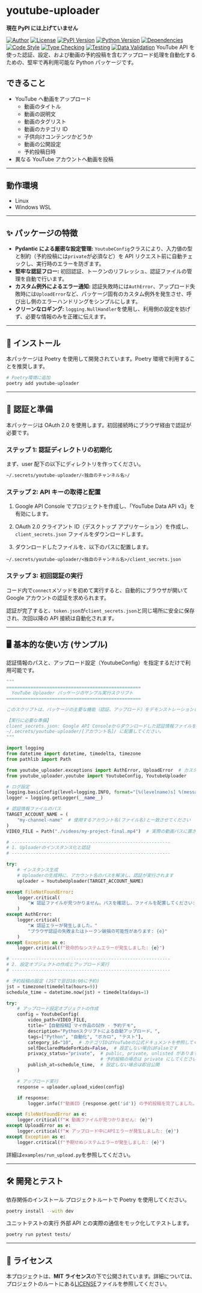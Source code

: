 # youtube-uploader

**現在 PyPI には上げていません**

[![Author](https://img.shields.io/badge/Author-taketake--dev-blue.svg)](https://github.com/taketake-dev)
[![License](https://img.shields.io/badge/License-MIT-green.svg)](LICENSE)
[![PyPI Version](https://img.shields.io/pypi/v/youtube-uploader.svg)](https://pypi.org/project/youtube-uploader/)
[![Python Version](https://img.shields.io/badge/Python-3.12+-blue.svg)](https://www.python.org/downloads/release/python-3120/)
[![Dependencies](https://img.shields.io/badge/Dependencies-Poetry-60A5FA.svg)](https://python-poetry.org/)
[![Code Style](https://img.shields.io/badge/Linter-Ruff-blueviolet.svg)](https://github.com/astral-sh/ruff)
[![Type Checking](https://img.shields.io/badge/Type_Check-Mypy-orange.svg)](http://mypy-lang.org/)
[![Testing](https://img.shields.io/badge/Tests-Pytest-0A96AA.svg)](https://docs.pytest.org/)
[![Data Validation](https://img.shields.io/badge/Validation-Pydantic-2AA279.svg)](https://pydantic.dev/)
YouTube API を使った認証、設定、および動画の予約投稿を含むアップロード処理を自動化するための、堅牢で再利用可能な Python パッケージです。

## できること

- YouTube へ動画をアップロード
  - 動画のタイトル
  - 動画の説明文
  - 動画のタグリスト
  - 動画のカテゴリ ID
  - 子供向けコンテンツかどうか
  - 動画の公開設定
  - 予約投稿日時
- 異なる YouTube アカウントへ動画を投稿

---

## 動作環境

- Linux
- Windows WSL

---

## ✨ パッケージの特徴

- **Pydantic による厳密な設定管理:** `YoutubeConfig`クラスにより、入力値の型と制約（予約投稿には`private`が必須など）を API リクエスト前に自動チェックし、実行時のエラーを防ぎます。
- **堅牢な認証フロー:** 初回認証、トークンのリフレッシュ、認証ファイルの管理を自動で行います。
- **カスタム例外によるエラー通知:** 認証失敗時には`AuthError`、アップロード失敗時には`UploadError`など、パッケージ固有のカスタム例外を発生させ、呼び出し側のエラーハンドリングをシンプルにします。
- **クリーンなロギング:** `logging.NullHandler`を使用し、利用側の設定を妨げず、必要な情報のみを正確に伝えます。

---

## 🚀 インストール

本パッケージは Poetry を使用して開発されています。Poetry 環境で利用することを推奨します。

```bash
# Poetry環境に追加
poetry add youtube-uploader
```

---

## 🔑 認証と準備

本パッケージは OAuth 2.0 を使用します。初回接続時にブラウザ経由で認証が必要です。

### ステップ 1: 認証ディレクトリの初期化

まず、user 配下の以下にディレクトリを作ってください。

```bash
~/.secrets/youtube-uploader/<独自のチャンネル名>/
```

### ステップ 2: API キーの取得と配置

1. Google API Console でプロジェクトを作成し、「YouTube Data API v3」を有効にします。

2. OAuth 2.0 クライアント ID（デスクトップ アプリケーション）を作成し、`client_secrets.json` ファイルをダウンロードします。

3. ダウンロードしたファイルを、以下のパスに配置します。

```text
~/.secrets/youtube-uploader/<独自のチャンネル名>/client_secrets.json
```

### ステップ 3: 初回認証の実行

コード内で`connect`メソッドを初めて実行すると、自動的にブラウザが開いて Google アカウントの認証を求められます。

認証が完了すると、`token.json`が`client_secrets.json`と同じ場所に安全に保存され、次回以降の API 接続は自動化されます。

---

## 🖥️ 基本的な使い方 (サンプル)

認証情報のパスと、アップロード設定（YoutubeConfig）を指定するだけで利用可能です。

```py
"""
==================================================
  YouTube Uploader パッケージのサンプル実行スクリプト
==================================================

このスクリプトは、パッケージの主要な機能（認証、アップロード）をデモンストレーションします。

【実行に必要な準備】
client_secrets.json: Google API Consoleからダウンロードした認証情報ファイルを、
~/.secrets/youtube-uploader/[アカウント名]/ に配置してください。
"""

import logging
from datetime import datetime, timedelta, timezone
from pathlib import Path

from youtube_uploader.exceptions import AuthError, UploadError  # カスタム例外
from youtube_uploader.youtube import YoutubeConfig, YoutubeUploader

# ログ設定
logging.basicConfig(level=logging.INFO, format="[%(levelname)s] %(message)s")
logger = logging.getLogger(__name__)

# 認証情報ファイルのパス
TARGET_ACCOUNT_NAME = (
    "my-channel-name"  # 使用するアカウント名(ファイル名)と一致させてください
)
VIDEO_FILE = Path("./videos/my-project-final.mp4")  # 実際の動画パスに置き換えてください

# -----------------------------------------------------------
# 1. Uploaderのインスタンス化と認証
# -----------------------------------------------------------

try:
    # インスタンス生成
    # Uploaderの生成時に、アカウント名のパスを解決し、認証が実行されます
    uploader = YoutubeUploader(TARGET_ACCOUNT_NAME)

except FileNotFoundError:
    logger.critical(
        "❌ 認証ファイルが見つかりません。パスを確認し、ファイルを配置してください: {e}"
    )
except AuthError:
    logger.critical(
        "❌ 認証エラーが発生しました。"
        "ブラウザ認証の失敗またはトークン破損の可能性があります: {e}"
    )
except Exception as e:
    logger.critical(f"致命的なシステムエラーが発生しました: {e}")

# -----------------------------------------------------------
# 2. 設定オブジェクトの作成とアップロード実行
# -----------------------------------------------------------

# 予約投稿の設定 (JSTで翌日10:00に予約)
jst = timezone(timedelta(hours=9))
schedule_time = datetime.now(jst) + timedelta(days=1)

try:
    # アップロード設定オブジェクトの作成
    config = YoutubeConfig(
        video_path=VIDEO_FILE,
        title="【自動投稿】マイ作品の試作 - 予約デモ",
        description="Pythonスクリプトによる自動アップロード。",
        tags=["Python", "自動化", "ボカロ", "テスト"],
        category_id="10",  # カテゴリIDはYouTubeの公式ドキュメントを参照してください
        selfDeclaredMadeForKids=False,  # 設定しない場合はFalseです
        privacy_status="private",  # public, private, unlisted があります
                                   # 予約投稿の場合は private にしてください
        publish_at=schedule_time,  # 設定しない場合は即日公開
    )

    # アップロード実行
    response = uploader.upload_video(config)

    if response:
        logger.info(f"動画ID {response.get('id')} の予約投稿を完了しました。")

except FileNotFoundError as e:
    logger.critical(f"❌ 動画ファイルが見つかりません: {e}")
except UploadError as e:
    logger.critical(f"❌ アップロード中にAPIエラーが発生しました: {e}")
except Exception as e:
    logger.critical(f"予期せぬシステムエラーが発生しました: {e}")
```

詳細は`examples/run_upload.py`を参照してください。

---

## 🛠️ 開発とテスト

依存関係のインストール
プロジェクトルートで Poetry を使用してください。

```bash
poetry install --with dev
```

ユニットテストの実行
外部 API との実際の通信をモック化してテストします。

```bash
poetry run pytest tests/
```

---

## 📄 ライセンス

本プロジェクトは、**MIT ライセンス**の下で公開されています。詳細については、プロジェクトのルートにある[LICENSE](LICENSE)ファイルを参照してください。
